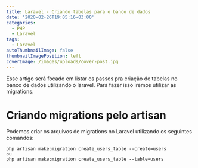 ```yaml
---
title: Laravel - Criando tabelas para o banco de dados
date: '2020-02-26T19:05:16-03:00'
categories:
  - PHP
  - Laravel
tags:
  - Laravel
autoThumbnailImage: false
thumbnailImagePosition: left
coverImage: /images/uploads/cover-post.jpg
---
```

Esse artigo será focado em listar os passos pra criação de tabelas no banco de dados utilizando o laravel. Para fazer isso iremos utilizar as migrations.

# Criando migrations pelo artisan
 
Podemos criar os arquivos de migrations no Laravel utilizando os seguintes comandos:

```
php artisan make:migration create_users_table --create=users
ou
php artisan make:migration create_users_table --table=users
```
